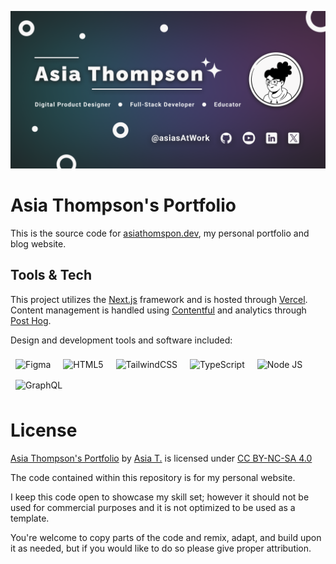 ![GitHub Banner](/public/GitHub%20Banner.png)
# Asia Thompson's Portfolio

This is the source code for [asiathomspon.dev](https://asiathompson.dev/), my personal portfolio and blog website.


## Tools & Tech
This project utilizes the [Next.js](https://nextjs.org/) framework and is hosted through [Vercel](https://vercel.com/). Content management is handled using [Contentful](https://www.contentful.com/) and analytics through [Post Hog](https://posthog.com/).

Design and development tools and software included:

<img alt="Figma" style="margin:8px;" src="https://img.shields.io/badge/Figma-1E1E1E?style=for-the-badge&logo=figma&logoColor=%231E1E1E&labelColor=F24E1E" />
<img alt="HTML5" style="margin:8px;" src="https://img.shields.io/badge/HTML5-1E1E1E?style=for-the-badge&logo=html5&logoColor=%231E1E1E&labelColor=E34F26" />
<img alt="TailwindCSS" style="margin:8px;" src="https://img.shields.io/badge/TailwindCSS-1E1E1E?style=for-the-badge&logo=tailwindcss&logoColor=%231E1E1E&labelColor=06B6D4" />
<img alt="TypeScript" style="margin:8px;" src="https://img.shields.io/badge/TypeScript-1E1E1E?style=for-the-badge&logo=typescript&logoColor=%23F9F8F8&labelColor=3178C6" />    
<img alt="Node JS" style="margin:8px;" src="https://img.shields.io/badge/Node.JS-1E1E1E?style=for-the-badge&logo=nodedotjs&logoColor=%231E1E1E&labelColor=E34F26" /> 
<img alt="GraphQL" style="margin:8px;" src="https://img.shields.io/badge/GraphQL-1E1E1E?style=for-the-badge&logo=graphql&logoColor=%23F9F8F8&labelColor=E10098" />



# License
<p xmlns:cc="http://creativecommons.org/ns#" xmlns:dct="http://purl.org/dc/terms/"><a property="dct:title" rel="cc:attributionURL" href="https://github.com/asiasAtWork/asia-thompson-portfolio">Asia Thompson's Portfolio</a> by <a rel="cc:attributionURL dct:creator" property="cc:attributionName" href="https://asiathompson.dev/">Asia T.</a> is licensed under <a href="https://creativecommons.org/licenses/by-nc-sa/4.0/?ref=chooser-v1" target="_blank" rel="license noopener noreferrer" style="display:inline-block;">CC BY-NC-SA 4.0<img style="height:22px!important;margin-left:3px;vertical-align:text-bottom;" src="https://mirrors.creativecommons.org/presskit/icons/cc.svg?ref=chooser-v1" alt=""><img style="height:22px!important;margin-left:3px;vertical-align:text-bottom;" src="https://mirrors.creativecommons.org/presskit/icons/by.svg?ref=chooser-v1" alt=""><img style="height:22px!important;margin-left:3px;vertical-align:text-bottom;" src="https://mirrors.creativecommons.org/presskit/icons/nc.svg?ref=chooser-v1" alt=""><img style="height:22px!important;margin-left:3px;vertical-align:text-bottom;" src="https://mirrors.creativecommons.org/presskit/icons/sa.svg?ref=chooser-v1" alt=""></a></p>

The code contained within this repository is for my personal website. 

I keep this code open to showcase my skill set; however it should not be used for commercial purposes and it is not optimized to be used as a template. 

You're welcome to copy parts of the code and remix, adapt, and build upon it as needed, but if you would like to do so please give proper attribution. 